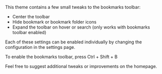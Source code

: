 This theme contains a few small tweaks to the bookmarks toolbar:

- Center the toolbar
- Hide bookmark or bookmark folder icons
- Expand the toolbar on hover or search (only works with bookmarks toolbar enabled)

Each of these settings can be enabled individually by changing the configuration in the settings page.

To enable the bookmarks toolbar, press Ctrl + Shift + B

Feel free to suggest additional tweaks or improvements on the homepage.
